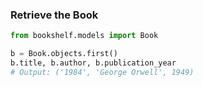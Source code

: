 ### Retrieve the Book

```python
from bookshelf.models import Book

b = Book.objects.first()
b.title, b.author, b.publication_year
# Output: ('1984', 'George Orwell', 1949)
